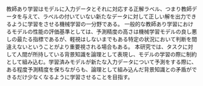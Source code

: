 教師あり学習はモデルに入力データとそれに対応する正解ラベル、つまり教師データを与えて、ラベルの付いていない新たなデータに対して正しい解を出力できるように学習をさせる機械学習の一分野である。
一般的な教師あり学習におけるモデルの性能の評価基準としては、予測精度の高さは機械学習モデルの良し悪しの最たる指標であるが、軽視はしないまでもある特定の状況において判断を間違えないということがより重要視される場合もある。
本研究では、タスクに対して人間が所持している背景知識を論理として表現し、モデルの学習の際に制約として組み込む。学習済みモデルが新たな入力データについて予測をする際に、ある程度予測精度を保ちながらも、論理として組み込んだ背景知識との矛盾ができるだけ少なくなるように学習させることを目指す。